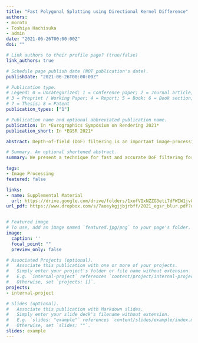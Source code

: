 ```yaml
---
title: "Fast Polygonal Splatting using Directional Kernel Difference"
authors:
- moroto
- Toshiya Hachisuka
- admin
date: "2021-06-26T00:00:00Z"
doi: ""

# Link authors to their profile page? (true/false)
link_authors: true

# Schedule page publish date (NOT publication's date).
publishDate: "2021-06-26T00:00:00Z"

# Publication type.
# Legend: 0 = Uncategorized; 1 = Conference paper; 2 = Journal article;
# 3 = Preprint / Working Paper; 4 = Report; 5 = Book; 6 = Book section;
# 7 = Thesis; 8 = Patent
publication_types: ["1"]

# Publication name and optional abbreviated publication name.
publication: In *Eurographics Symposium on Rendering 2021*
publication_short: In *EGSR 2021*

abstract: Depth-of-field (DoF) filtering is an important image-processing task for producing blurred images similar to those obtained with a large aperture camera lens. DoF filtering applies an image convolution with a spatially varying kernel and is thus computationally expensive, even on modern computational hardware. In this paper, we introduce an approach for fast and accurate DoF filtering for polygonal kernels, where the value is constant inside the kernel. Our approach is an extension of the existing approach based on discrete differenced kernels. The performance gain here hinges upon the fact that kernels typically become sparse (i.e., mostly zero) when taking the difference. We extended the existing approach to conventional axis-aligned differences to non-axis-aligned differences. The key insight is that taking such differences along the directions of the edges makes polygonal kernels significantly sparser than just taking the difference along the axis-aligned directions, as in existing studies. Compared to a naive image convolution, we achieve an order of magnitude speedup, allowing a real-time application of polygonal kernels even on high-resolution images.

# Summary. An optional shortened abstract.
summary: We present a technique for fast and accurate DoF filtering for polygonal kernels by extending the conventional axis-aligned differences to non-axis-aligned differences. 

tags:
- Image Processing
featured: false

links:
- name: Supplemental Material
  url: https://drive.google.com/drive/folders/1xofVIxNZZG3eti7dFWIW1jv8N0wu68OR
url_pdf: https://www.dropbox.com/s/7aoeykgjjbjrbff/2021_egsr_blur.pdf?dl=0


# Featured image
# To use, add an image named `featured.jpg/png` to your page's folder. 
image:
  caption: ''
  focal_point: ""
  preview_only: false

# Associated Projects (optional).
#   Associate this publication with one or more of your projects.
#   Simply enter your project's folder or file name without extension.
#   E.g. `internal-project` references `content/project/internal-project/index.md`.
#   Otherwise, set `projects: []`.
projects:
- internal-project

# Slides (optional).
#   Associate this publication with Markdown slides.
#   Simply enter your slide deck's filename without extension.
#   E.g. `slides: "example"` references `content/slides/example/index.md`.
#   Otherwise, set `slides: ""`.
slides: example
---
```


